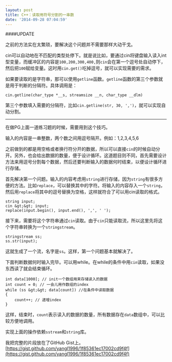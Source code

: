 ```yaml
---
layout: post
title: C++：读取用符号分割的一串数
date: '2014-09-28 07:04:59'
---
```


####UPDATE

之前的方法实在太繁琐，要解决这个问题并不需要那样大动干戈。

cin可以自动地在不匹配的类型处停下。就是说比如，要通过cin将键盘输入读入int型变量，而缓冲区的内容是`100,200,300,400,`则`cin`会在第一个逗号处自动停下，然后把`100`赋给变量。这时用`cin.get()`吃掉逗号，就可以实现需要的需求。

如果要读取的是字符串，那可以使用`getline`函数。`getline`函数的第三个参数就是用于判断的分隔符。具体调用是：

```
cin.getline(char_type *__s, streamsize __n, char_type __dlm)
```

第三个参数填入需要的分隔符，比如`cin.getline(str, 30, ',')`，就可以实现自动分割。

---

在做PG上面一道练习题的时候，需要用到这个技巧。

输入的内容是一串整数，两个数之间用逗号隔开。例如：1,2,3,4,5,6

之前做到的都是用空格或者换行符分开的数据，所以可以直接`cin`的时候自动分开。另外，也会给出数据的数量，便于设计循环。这道题目则不同，首先需要设计方法来用逗号分割每个数据，然后还要判断输入的数据何时结束，以便设计循环进行存储。

首先解决第一个问题。输入的内容考虑用`string`进行存储，因为`string`有很多方便的方法。比如`replace`，可以替换其中的字符。将输入的内容存入一个`string`，然后用`replace`将其中的逗号替换为空格，这样就符合了可以用cin读取的格式。

```
string input;
cin &gt;&gt; input;
replace(input.begin(), input.end(), ',', ' ');
```

接下来，需要将这个字符串通过`cin`读取。由于`cin`只能读取流，所以这里先将这个字符串转换为一个`stringstream`。

```
stringstream ss;
ss.str(input);
```

这就生成了一个流，名字是`ss`。这样，第一个问题基本就解决了。

下面判断数据何时输入完毕。可以用while。在while的条件中用`cin`读取，如果没东西读了就会结束循环。

```
int data[1000]; // init一个数组用来存储读入的数据
int count = 0; // 一会儿用作数组的index
while (ss &gt;&gt; data[count]) //在条件中读取数据
{
    count++; // 递增index
}
```

这样，结束时，`count`表示读入的数据的数量，所有数据存在`data`数组中，可以比较方便地调用。

实现上面的操作依赖`sstream`和`string`库。

我把完整的片段放在了GitHub Gist上。[https://gist.github.com/yangl1996/1f85361ec17002cd9f4f](https://gist.github.com/yangl1996/1f85361ec17002cd9f4f)